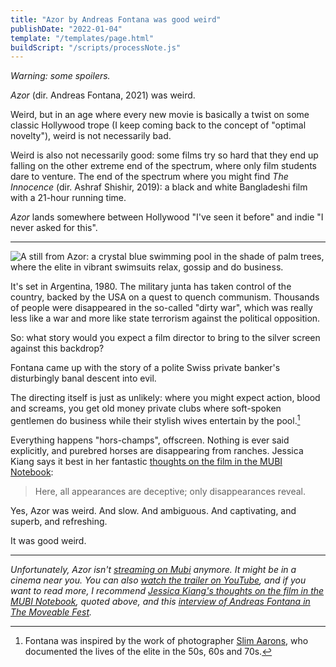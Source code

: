 ```yaml
---
title: "Azor by Andreas Fontana was good weird"
publishDate: "2022-01-04"
template: "/templates/page.html"
buildScript: "/scripts/processNote.js"
---
```


_Warning: some spoilers._

_Azor_ (dir. Andreas Fontana, 2021) was weird.

Weird, but in an age where every new movie is basically a twist on some classic Hollywood trope (I keep coming back to the concept of "optimal novelty"), weird is not necessarily bad.

Weird is also not necessarily good: some films try so hard that they end up falling on the other extreme end of the spectrum, where only film students dare to venture. The end of the spectrum where you might find _The Innocence_ (dir. Ashraf Shishir, 2019): a black and white Bangladeshi film with a 21-hour running time.

_Azor_ lands somewhere between Hollywood "I've seen it before" and indie "I never asked for this".

---

![A still from Azor: a crystal blue swimming pool in the shade of palm trees, where the elite in vibrant swimsuits relax, gossip and do business.](https://static.wixstatic.com/media/e3a79c_b2879a74e82d493da9a27ddc5f64e287~mv2.jpg/v1/fill/w_1932,h_1090,al_c,q_90,usm_0.66_1.00_0.01/e3a79c_b2879a74e82d493da9a27ddc5f64e287~mv2.webp)

It's set in Argentina, 1980. The military junta has taken control of the country, backed by the USA on a quest to quench communism. Thousands of people were disappeared in the so-called "dirty war", which was really less like a war and more like state terrorism against the political opposition.

So: what story would you expect a film director to bring to the silver screen against this backdrop?

Fontana came up with the story of a polite Swiss private banker's disturbingly banal descent into evil.

The directing itself is just as unlikely: where you might expect action, blood and screams, you get old money private clubs where soft-spoken gentlemen do business while their stylish wives entertain by the pool.[^1]

Everything happens "hors-champs", offscreen. Nothing is ever said explicitly, and purebred horses are disappearing from ranches. Jessica Kiang says it best in her fantastic [thoughts on the film in the MUBI Notebook](https://mubi.com/notebook/posts/neutral-evil-close-up-on-azor):

> Here, all appearances are deceptive; only disappearances reveal.

Yes, Azor was weird. And slow. And ambiguous. And captivating, and superb, and refreshing.

It was good weird.

---

_Unfortunately, Azor isn't [streaming on Mubi](https://mubi.com/films/azor) anymore. It might be in a cinema near you. You can also [watch the trailer on YouTube](https://www.youtube.com/watch?v=JuHYkSpqAKw), and if you want to read more, I recommend [Jessica Kiang's thoughts on the film in the MUBI Notebook](https://mubi.com/notebook/posts/neutral-evil-close-up-on-azor), quoted above, and this [interview of Andreas Fontana in The Moveable Fest](https://moveablefest.com/andreas-fontana-on-blending-in-with-azor/)._

[^1]: Fontana was inspired by the work of photographer [Slim Aarons](https://www.staleywise.com/artists/slim-aarons/selected-works), who documented the lives of the elite in the 50s, 60s and 70s.
